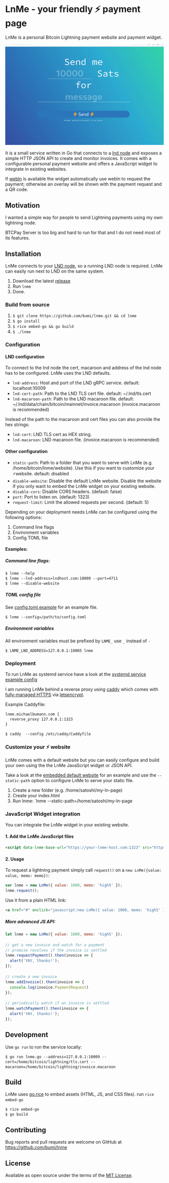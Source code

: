# LnMe - your friendly ⚡ payment page

LnMe is a personal Bitcoin Lightning payment website and payment widget.

![demo](./lnme-demo.gif)

It is a small service written in Go that connects to a [lnd node](https://github.com/lightningnetwork/lnd/blob/master/docs/INSTALL.md) and exposes a simple HTTP JSON API to create and monitor invoices. 
It comes with a configurable personal payment website and offers a JavaScript widget to integrate in existing websites.

If [webln](https://github.com/wbobeirne/webln) is available the widget automatically use webln to request the payment; 
otherwise an overlay will be shown with the payment request and a QR code.

## Motivation

I wanted a simple way for people to send Lightning payments using my own lightning node.

BTCPay Server is too big and hard to run for that and I do not need most of its features.


## Installation

LnMe connects to your [LND node](https://github.com/lightningnetwork/lnd/blob/master/docs/INSTALL.md), so a running LND node is required. 
LnMe can easily run next to LND on the same system.

1. Download the latest [release](https://github.com/bumi/lnme/releases)
2. Run `lnme`
3. Done.

### Build from source

1. `$ git clone https://github.com/bumi/lnme.git && cd lnme`
2. `$ go install`
3. `$ rice embed-go && go build`
4. `$ ./lnme`

### Configuration

#### LND configuration

To connect to the lnd node the cert, macaroon and address of the lnd node has to be configured. LnMe uses the LND defaults.

* `lnd-address`: Host and port of the LND gRPC service. default: localhost:10009
* `lnd-cert-path`: Path to the LND TLS cert file. default: ~/.lnd/tls.cert
* `lnd-macaroon-path`: Path to the LND macaroon file. default: ~/.lnd/data/chain/bitcoin/mainnet/invoice.macaroon (invoice.macaroon is recommended)

Instead of the path to the macaroon and cert files you can also provide the hex strings:

* `lnd-cert`: LND TLS cert as HEX string.
* `lnd-macaroon`: LND macaroon file. (invoice.macaroon is recommended)

#### Other configuration

* `static-path`: Path to a folder that you want to serve with LnMe (e.g. /home/bitcoin/lnme/website). Use this if you want to customize your ⚡website. default: disabled
* `disable-website`: Disable the default LnMe website. Disable the website if you only want to embed the LnMe widget on your existing website.
* `disable-cors`: Disable CORS headers. (default: false)
* `port`: Port to listen on. (default: 1323)
* `request-limit`: Limit the allowed requests per second. (default: 5)

Depending on your deployment needs LnMe can be configured using the following options:

1. Command line flags
2. Environment variables
3. Config TOML file

#### Examples:

##### Command line flags:

    $ lnme --help
    $ lnme --lnd-address=lndhost.com:10009 --port=4711
    $ lnme --disable-website

##### TOML config file

See [config.toml.example](./toml.config.example) for an example file.

    $ lnme --config=/path/to/config.toml

##### Environment variables

All environment variables must be prefixed by `LNME_` use `_` instead of `-`

    $ LNME_LND_ADDRESS=127.0.0.1:10005 lnme


### Deployment

To run LnMe as systemd service have a look at the [systemd service example config](https://github.com/bumi/lnme/blob/master/examples/lnme.service)

I am running LnMe behind a reverse proxy using [caddy](https://caddyserver.com/) which comes with [fully-managed HTTPS](https://caddyserver.com/docs/quick-starts/https) via [letsencrypt](https://letsencrypt.org/).

Example Caddyfile:
```
lnme.michaelbumann.com {
  reverse_proxy 127.0.0.1:1323
}
```
`$ caddy  --config /etc/caddy/Caddyfile`


### Customize your ⚡ website

LnMe comes with a default website but you can easily configure and build your own using the the LnMe JavaScript widget or JSON API.

Take a look at the [embedded default website](https://github.com/bumi/lnme/blob/master/files/root/index.html) for an example and use the `--static-path` option to configure LnMe to serve your static file.

1. Create a new folder (e.g. /home/satoshi/my-ln-page)
2. Create your index.html
3. Run lnme: `lnme --static-path=/home/satoshi/my-ln-page


### JavaScript Widget integration

You can integrate the LnMe widget in your existing website.

#### 1. Add the LnMe JavaScript files

```html
<script data-lnme-base-url="https://your-lnme-host.com:1323" src="https://your-lnme-host.com/lnme/lnme.js"></script>
```

#### 2. Usage

To request a lightning payment simply call `request()` on a `new LnMe({value: value, memo: memo})`:

```js
var lnme = new LnMe({ value: 1000, memo: 'high5' });
lnme.request();
```

Use it from a plain HTML link:

```html
<a href="#" onclick="javascript:new LnMe({ value: 1000, memo: 'high5' }).request();return false;">Tip me</a>
```

##### More advanced JS API:

```js
let lnme = new LnMe({ value: 1000, memo: 'high5' });

// get a new invoice and watch for a payment
// promise resolves if the invoice is settled
lnme.requestPayment().then(invoice => {
  alert('YAY, thanks!');
});

// create a new invoice
lnme.addInvoice().then(invoice => {
  console.log(invoice.PaymentRequest)
});

// periodically watch if an invoice is settled
lnme.watchPayment().then(invoice => {
  alert('YAY, thanks!');
});

```

## Development

Use `go run` to ron the service locally:

    $ go run lnme.go --address=127.0.0.1:10009 --cert=/home/bitcoin/lightning/tls.cert --macaroon=/home/bitcoin/lightning/invoice.macaroon

## Build

LnMe uses [go.rice](https://github.com/GeertJohan/go.rice) to embed assets (HTML, JS, and CSS files). run `rice embed-go`

    $ rice embed-go
    $ go build

## Contributing

Bug reports and pull requests are welcome on GitHub at https://github.com/bumi/lnme

## License

Available as open source under the terms of the [MIT License](http://opensource.org/licenses/MIT).

